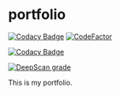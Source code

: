 # portfolio

[![Codacy Badge](https://api.codacy.com/project/badge/Grade/08d975b8416c46808ee2cb6ab4aae875)](https://app.codacy.com/gh/yashsehgal/portfolio?utm_source=github.com&utm_medium=referral&utm_content=yashsehgal/portfolio&utm_campaign=Badge_Grade)
[![CodeFactor](https://www.codefactor.io/repository/github/yashsehgal/portfolio/badge/master)](https://www.codefactor.io/repository/github/yashsehgal/portfolio/overview/master)

[![Codacy Badge](https://app.codacy.com/project/badge/Grade/089a1ce7864b412ea9c3f17ee99ce2a9)](https://www.codacy.com/gh/yashsehgal/portfolio/dashboard?utm_source=github.com&amp;utm_medium=referral&amp;utm_content=yashsehgal/portfolio&amp;utm_campaign=Badge_Grade)

[![DeepScan grade](https://deepscan.io/api/teams/11187/projects/14109/branches/253649/badge/grade.svg)](https://deepscan.io/dashboard#view=project&tid=11187&pid=14109&bid=253649)

This is my portfolio.
